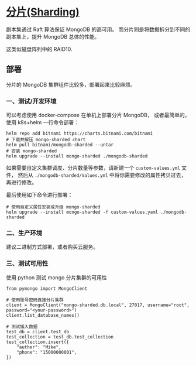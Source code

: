 
# [分片(Sharding)](https://docs.mongodb.com/manual/sharding/)

副本集通过 Raft 算法保证 MongoDB 的高可用。
而分片则是将数据拆分到不同的副本集上，提升 MongoDB 总体的性能。

这类似磁盘阵列中的 RAID10.


## 部署

分片的 MongoDB 集群组件比较多，部署起来比较麻烦。

### 一、测试/开发环境

可以考虑使用 docker-compose 在单机上部署分片 MongoDB，
或者最简单的，使用 k8s+helm 一行命令部署：

```shell
helm repo add bitnami https://charts.bitnami.com/bitnami
# 下载并解压 mongo-sharded chart
helm pull bitnami/mongodb-sharded --untar
# 安装 mongo-sharded
helm upgrade --install mongo-sharded ./mongodb-sharded
```

如果需要自定义集群调度、分片数量等参数，请新建一个 `custom-values.yml` 文件，
然后从 `./mongodb-sharded/Values.yml` 中将你需要修改的属性拷贝过去，再进行修改。

最后使用如下命令进行部署：

```shell
# 使用自定义属性安装或升级 mongo-sharded
helm upgrade --install mongo-sharded -f custom-values.yaml ./mongodb-sharded
```

### 二、生产环境

建议二进制方式部署，或者购买云服务。


### 三、测试可用性

使用 python 测试 mongo 分片集群的可用性

```python3
from pymongo import MongoClient

# 使用账号密码连接分片集群
client = MongoClient("mongo-sharded.db.local", 27017, username="root", password="<your-password>")
client.list_database_names()

# 测试插入数据
test_db = client.test_db
test_collection = test_db.test_collection
test_collection.insert({
    "auther": "Mike",
    "phone": "15000000001",
})
```
